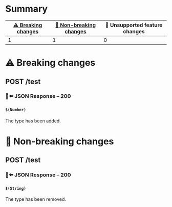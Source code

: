 # Summary

| [⚠️ Breaking changes](#breaking-changes) | [🙆 Non-breaking changes](#non-breaking-changes) | 🤷 Unsupported feature changes |
|------------------------------------------|-------------------------------------------------|-------------------------------|
| 1                                        | 1                                               | 0                             |

# <span id="breaking-changes"></span>⚠️ Breaking changes

## **POST** /test

### 📱⬅️ JSON Response – 200

#### `$(Number)`

The type has been added.

# <span id="non-breaking-changes"></span>🙆 Non-breaking changes

## **POST** /test

### 📱⬅️ JSON Response – 200

#### `$(String)`

The type has been removed.
